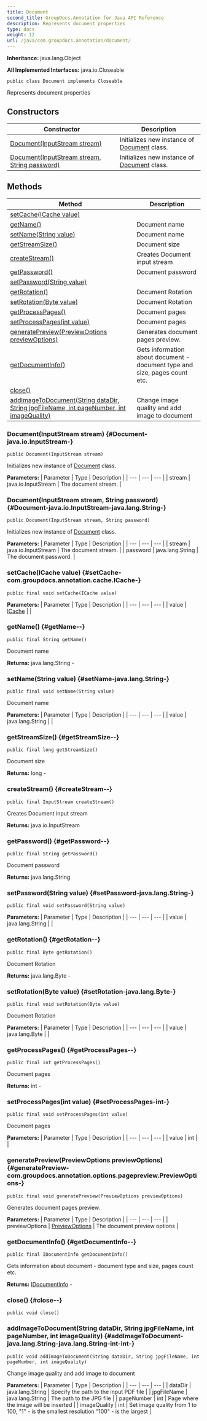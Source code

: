 ```yaml
---
title: Document
second_title: GroupDocs.Annotation for Java API Reference
description: Represents document properties
type: docs
weight: 12
url: /java/com.groupdocs.annotation/document/
---
```

**Inheritance:**
java.lang.Object

**All Implemented Interfaces:**
java.io.Closeable
```
public class Document implements Closeable
```

Represents document properties
## Constructors

| Constructor | Description |
| --- | --- |
| [Document(InputStream stream)](#Document-java.io.InputStream-) | Initializes new instance of [Document](../../com.groupdocs.annotation/document) class. |
| [Document(InputStream stream, String password)](#Document-java.io.InputStream-java.lang.String-) | Initializes new instance of [Document](../../com.groupdocs.annotation/document) class. |
## Methods

| Method | Description |
| --- | --- |
| [setCache(ICache value)](#setCache-com.groupdocs.annotation.cache.ICache-) |  |
| [getName()](#getName--) | Document name |
| [setName(String value)](#setName-java.lang.String-) | Document name |
| [getStreamSize()](#getStreamSize--) | Document size |
| [createStream()](#createStream--) | Creates Document input stream |
| [getPassword()](#getPassword--) | Document password |
| [setPassword(String value)](#setPassword-java.lang.String-) |  |
| [getRotation()](#getRotation--) | Document Rotation |
| [setRotation(Byte value)](#setRotation-java.lang.Byte-) | Document Rotation |
| [getProcessPages()](#getProcessPages--) | Document pages |
| [setProcessPages(int value)](#setProcessPages-int-) | Document pages |
| [generatePreview(PreviewOptions previewOptions)](#generatePreview-com.groupdocs.annotation.options.pagepreview.PreviewOptions-) | Generates document pages preview. |
| [getDocumentInfo()](#getDocumentInfo--) | Gets information about document - document type and size, pages count etc. |
| [close()](#close--) |  |
| [addImageToDocument(String dataDir, String jpgFileName, int pageNumber, int imageQuality)](#addImageToDocument-java.lang.String-java.lang.String-int-int-) | Change image quality and add image to document |
### Document(InputStream stream) {#Document-java.io.InputStream-}
```
public Document(InputStream stream)
```


Initializes new instance of [Document](../../com.groupdocs.annotation/document) class.

**Parameters:**
| Parameter | Type | Description |
| --- | --- | --- |
| stream | java.io.InputStream | The document stream. |

### Document(InputStream stream, String password) {#Document-java.io.InputStream-java.lang.String-}
```
public Document(InputStream stream, String password)
```


Initializes new instance of [Document](../../com.groupdocs.annotation/document) class.

**Parameters:**
| Parameter | Type | Description |
| --- | --- | --- |
| stream | java.io.InputStream | The document stream. |
| password | java.lang.String | The document password. |

### setCache(ICache value) {#setCache-com.groupdocs.annotation.cache.ICache-}
```
public final void setCache(ICache value)
```




**Parameters:**
| Parameter | Type | Description |
| --- | --- | --- |
| value | [ICache](../../com.groupdocs.annotation.cache/icache) |  |

### getName() {#getName--}
```
public final String getName()
```


Document name

**Returns:**
java.lang.String - 
### setName(String value) {#setName-java.lang.String-}
```
public final void setName(String value)
```


Document name

**Parameters:**
| Parameter | Type | Description |
| --- | --- | --- |
| value | java.lang.String |  |

### getStreamSize() {#getStreamSize--}
```
public final long getStreamSize()
```


Document size

**Returns:**
long - 
### createStream() {#createStream--}
```
public final InputStream createStream()
```


Creates Document input stream

**Returns:**
java.io.InputStream
### getPassword() {#getPassword--}
```
public final String getPassword()
```


Document password

**Returns:**
java.lang.String
### setPassword(String value) {#setPassword-java.lang.String-}
```
public final void setPassword(String value)
```




**Parameters:**
| Parameter | Type | Description |
| --- | --- | --- |
| value | java.lang.String |  |

### getRotation() {#getRotation--}
```
public final Byte getRotation()
```


Document Rotation

**Returns:**
java.lang.Byte - 
### setRotation(Byte value) {#setRotation-java.lang.Byte-}
```
public final void setRotation(Byte value)
```


Document Rotation

**Parameters:**
| Parameter | Type | Description |
| --- | --- | --- |
| value | java.lang.Byte |  |

### getProcessPages() {#getProcessPages--}
```
public final int getProcessPages()
```


Document pages

**Returns:**
int - 
### setProcessPages(int value) {#setProcessPages-int-}
```
public final void setProcessPages(int value)
```


Document pages

**Parameters:**
| Parameter | Type | Description |
| --- | --- | --- |
| value | int |  |

### generatePreview(PreviewOptions previewOptions) {#generatePreview-com.groupdocs.annotation.options.pagepreview.PreviewOptions-}
```
public final void generatePreview(PreviewOptions previewOptions)
```


Generates document pages preview.

**Parameters:**
| Parameter | Type | Description |
| --- | --- | --- |
| previewOptions | [PreviewOptions](../../com.groupdocs.annotation.options.pagepreview/previewoptions) | The document preview options |

### getDocumentInfo() {#getDocumentInfo--}
```
public final IDocumentInfo getDocumentInfo()
```


Gets information about document - document type and size, pages count etc.

**Returns:**
[IDocumentInfo](../../com.groupdocs.annotation/idocumentinfo) - 
### close() {#close--}
```
public void close()
```




### addImageToDocument(String dataDir, String jpgFileName, int pageNumber, int imageQuality) {#addImageToDocument-java.lang.String-java.lang.String-int-int-}
```
public void addImageToDocument(String dataDir, String jpgFileName, int pageNumber, int imageQuality)
```


Change image quality and add image to document

**Parameters:**
| Parameter | Type | Description |
| --- | --- | --- |
| dataDir | java.lang.String | Specify the path to the input PDF file |
| jpgFileName | java.lang.String | The path to the JPG file |
| pageNumber | int | Page where the image will be inserted |
| imageQuality | int | Set image quality from 1 to 100, "1" - is the smallest resolution "100" - is the largest |

